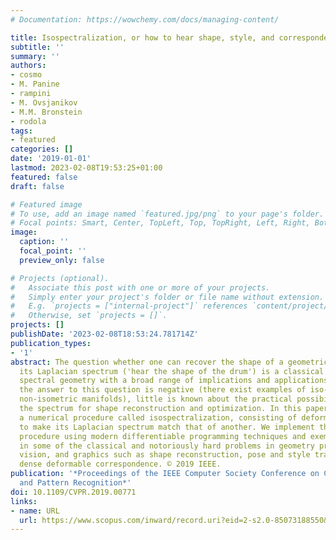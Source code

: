```yaml
---
# Documentation: https://wowchemy.com/docs/managing-content/

title: Isospectralization, or how to hear shape, style, and correspondence
subtitle: ''
summary: ''
authors:
- cosmo
- M. Panine
- rampini
- M. Ovsjanikov
- M.M. Bronstein
- rodola
tags:
- featured
categories: []
date: '2019-01-01'
lastmod: 2023-02-08T19:53:25+01:00
featured: false
draft: false

# Featured image
# To use, add an image named `featured.jpg/png` to your page's folder.
# Focal points: Smart, Center, TopLeft, Top, TopRight, Left, Right, BottomLeft, Bottom, BottomRight.
image:
  caption: ''
  focal_point: ''
  preview_only: false

# Projects (optional).
#   Associate this post with one or more of your projects.
#   Simply enter your project's folder or file name without extension.
#   E.g. `projects = ["internal-project"]` references `content/project/deep-learning/index.md`.
#   Otherwise, set `projects = []`.
projects: []
publishDate: '2023-02-08T18:53:24.781714Z'
publication_types:
- '1'
abstract: The question whether one can recover the shape of a geometric object from
  its Laplacian spectrum ('hear the shape of the drum') is a classical problem in
  spectral geometry with a broad range of implications and applications. While theoretically
  the answer to this question is negative (there exist examples of iso-spectral but
  non-isometric manifolds), little is known about the practical possibility of using
  the spectrum for shape reconstruction and optimization. In this paper, we introduce
  a numerical procedure called isospectralization, consisting of deforming one shape
  to make its Laplacian spectrum match that of another. We implement the isospectralization
  procedure using modern differentiable programming techniques and exemplify its applications
  in some of the classical and notoriously hard problems in geometry processing, computer
  vision, and graphics such as shape reconstruction, pose and style transfer, and
  dense deformable correspondence. © 2019 IEEE.
publication: '*Proceedings of the IEEE Computer Society Conference on Computer Vision
  and Pattern Recognition*'
doi: 10.1109/CVPR.2019.00771
links:
- name: URL
  url: https://www.scopus.com/inward/record.uri?eid=2-s2.0-85073188550&doi=10.1109%2fCVPR.2019.00771&partnerID=40&md5=df6cb7e75b8ffa09a88884eb02730a89
---
```

